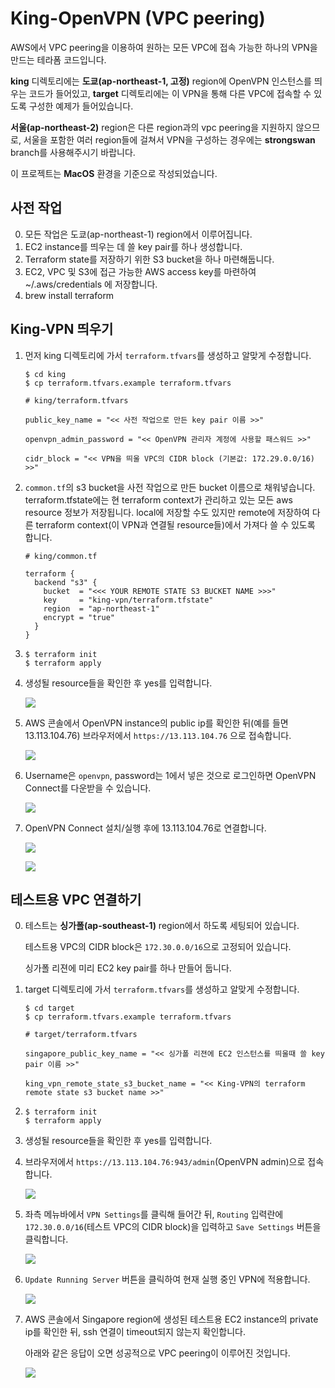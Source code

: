 # King-OpenVPN (VPC peering)

AWS에서 VPC peering을 이용하여 원하는 모든 VPC에 접속 가능한 하나의 VPN을 만드는 테라폼 코드입니다.

**king** 디렉토리에는 **도쿄(ap-northeast-1, 고정)** region에 OpenVPN 인스턴스를 띄우는 코드가 들어있고, **target** 디렉토리에는 이 VPN을 통해 다른 VPC에 접속할 수 있도록 구성한 예제가 들어있습니다. 

**서울(ap-northeast-2)** region은 다른 region과의 vpc peering을 지원하지 않으므로, 서울을 포함한 여러 region들에 걸쳐서 VPN을 구성하는 경우에는 **strongswan** branch를 사용해주시기 바랍니다.

이 프로젝트는 **MacOS** 환경을 기준으로 작성되었습니다.


## 사전 작업
0. 모든 작업은 도쿄(ap-northeast-1) region에서 이루어집니다.
1. EC2 instance를 띄우는 데 쓸 key pair를 하나 생성합니다.
2. Terraform state를 저장하기 위한 S3 bucket을 하나 마련해둡니다.
3. EC2, VPC 및 S3에 접근 가능한 AWS access key를 마련하여 ~/.aws/credentials 에 저장합니다.
4. brew install terraform

## King-VPN 띄우기
1. 먼저 king 디렉토리에 가서 `terraform.tfvars`를 생성하고 알맞게 수정합니다.
    ```
    $ cd king
    $ cp terraform.tfvars.example terraform.tfvars
    ```
    ```
    # king/terraform.tfvars
    
    public_key_name = "<< 사전 작업으로 만든 key pair 이름 >>"

    openvpn_admin_password = "<< OpenVPN 관리자 계정에 사용할 패스워드 >>"
    
    cidr_block = "<< VPN을 띄울 VPC의 CIDR block (기본값: 172.29.0.0/16) >>"
    ```
    
2. `common.tf`의 s3 bucket을 사전 작업으로 만든 bucket 이름으로 채워넣습니다.
    terraform.tfstate에는 현 terraform context가 관리하고 있는 모든 aws resource 정보가 저장됩니다.
    local에 저장할 수도 있지만 remote에 저장하여 다른 terraform context(이 VPN과 연결될 resource들)에서 가져다 쓸 수 있도록 합니다.
    ```
    # king/common.tf
    
    terraform {
      backend "s3" {
        bucket  = "<<< YOUR REMOTE STATE S3 BUCKET NAME >>>"
        key     = "king-vpn/terraform.tfstate"
        region  = "ap-northeast-1"
        encrypt = "true"
      }
    }
    ```
    
3.  ```
    $ terraform init
    $ terraform apply
    ```
    
4. 생성될 resource들을 확인한 후 yes를 입력합니다.

    ![](https://github.com/devsisters/king-openvpn/blob/screenshots/screenshots/terraform_apply.png?raw=true)
    
5. AWS 콘솔에서 OpenVPN instance의 public ip를 확인한 뒤(예를 들면 13.113.104.76) 브라우저에서 `https://13.113.104.76` 으로 접속합니다.

    ![](https://github.com/devsisters/king-openvpn/blob/screenshots/screenshots/openvpn1.png?raw=true)
    
6. Username은 `openvpn`, password는 1에서 넣은 것으로 로그인하면 OpenVPN Connect를 다운받을 수 있습니다.

    ![](https://github.com/devsisters/king-openvpn/blob/screenshots/screenshots/openvpn2.png?raw=true)
    
7. OpenVPN Connect 설치/실행 후에 13.113.104.76로 연결합니다.

    ![](https://github.com/devsisters/king-openvpn/blob/screenshots/screenshots/openvpn3.png?raw=true)
    
    ![](https://github.com/devsisters/king-openvpn/blob/screenshots/screenshots/openvpn4.png?raw=true)
  

## 테스트용 VPC 연결하기
0. 테스트는 **싱가폴(ap-southeast-1)** region에서 하도록 세팅되어 있습니다.
    
    테스트용 VPC의 CIDR block은 `172.30.0.0/16`으로 고정되어 있습니다.
    
    싱가폴 리젼에 미리 EC2 key pair를 하나 만들어 둡니다.

1. target 디렉토리에 가서 `terraform.tfvars`를 생성하고 알맞게 수정합니다.
    ```
    $ cd target
    $ cp terraform.tfvars.example terraform.tfvars
    ```
    ```
    # target/terraform.tfvars
    
    singapore_public_key_name = "<< 싱가폴 리젼에 EC2 인스턴스를 띄울때 쓸 key pair 이름 >>"

    king_vpn_remote_state_s3_bucket_name = "<< King-VPN의 terraform remote state s3 bucket name >>"
    ```
    
2.  ```
    $ terraform init
    $ terraform apply
    ```

3. 생성될 resource들을 확인한 후 yes를 입력합니다.

4. 브라우저에서 `https://13.113.104.76:943/admin`(OpenVPN admin)으로 접속합니다.

    ![](https://github.com/devsisters/king-openvpn/blob/screenshots/screenshots/openvpnadmin1.png?raw=true)

5. 좌측 메뉴바에서 `VPN Settings`를 클릭해 들어간 뒤, `Routing` 입력란에 `172.30.0.0/16`(테스트 VPC의 CIDR block)을 입력하고 `Save Settings` 버튼을 클릭합니다.

    ![](https://github.com/devsisters/king-openvpn/blob/screenshots/screenshots/openvpnadmin2.png?raw=true)
    
6. `Update Running Server` 버튼을 클릭하여 현재 실행 중인 VPN에 적용합니다.

    ![](https://github.com/devsisters/king-openvpn/blob/screenshots/screenshots/openvpnadmin3.png?raw=true)
    
7. AWS 콘솔에서 Singapore region에 생성된 테스트용 EC2 instance의 private ip를 확인한 뒤, ssh 연결이 timeout되지 않는지 확인합니다.

    아래와 같은 응답이 오면 성공적으로 VPC peering이 이루어진 것입니다.

    ![](https://github.com/devsisters/king-openvpn/blob/screenshots/screenshots/sshconnecttry.png?raw=true)
